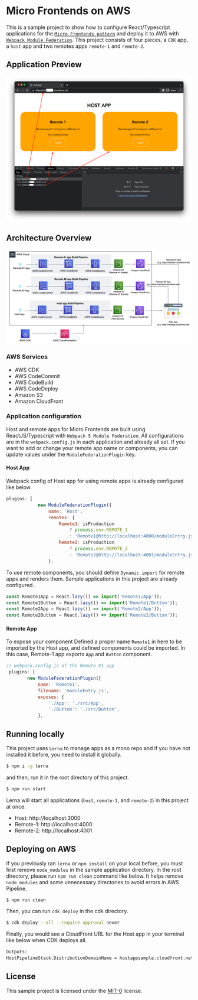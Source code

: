 # Micro Frontends on AWS

This is a sample project to show how to configure React/Typescript applications for the [`Micro Frontends pattern`](https://microfrontends.com/) and deploy it to AWS with [`Webpack Module Federation`](https://webpack.js.org/concepts/module-federation/).
This project consists of four pieces, a `CDK` app, a `host` app and two remotes apps `remote-1` and `remote-2`.

## Application Preview

![ScreenShot!](/preview.png 'ScreenShot')

## Architecture Overview

![Architecture!](/diagram.png 'Architecture')

### AWS Services

-   AWS CDK
-   AWS CodeCommit
-   AWS CodeBuild
-   AWS CodeDeploy
-   Amazon S3
-   Amazon CloudFront

### Application configuration

Host and remote apps for Micro Frontends are built using ReactJS/Typescript with `Webpack 5 Module Federation`.
All configurations are in the `webpack.config.js` in each application and already all set.
If you want to add or change your remote app name or components, you can update values under the `ModuleFederationPlugin` key.

#### Host App

Webpack config of Host app for using remote apps is already configured like below.

```js
plugins: [
            new ModuleFederationPlugin({
                name: 'Host',
                remotes: {
                    Remote1: isProduction
                        ? process.env.REMOTE_1
                        : 'Remote1@http://localhost:4000/moduleEntry.js',
                    Remote2: isProduction
                        ? process.env.REMOTE_2
                        : 'Remote2@http://localhost:4001/moduleEntry.js',
                },
```

To use remote components, you should define `Dynamic import` for remote apps and renders them.
Sample applications in this project are already configured.

```typescript
const Remote1App = React.lazy(() => import('Remote1/App'));
const Remote1Button = React.lazy(() => import('Remote1/Button'));
const Remote2App = React.lazy(() => import('Remote2/App'));
const Remote2Button = React.lazy(() => import('Remote2/Button'));
```

#### Remote App

To expose your component
Defined a proper name `Remote1` in here to be imported by the Host app, and defined components could be imported.
In this case, Remote-1 app exports `App` and `Button` component.

```js
// webpack.config.js of the Remote #1 app
 plugins: [
        new ModuleFederationPlugin({
            name: 'Remote1',
            filename: 'moduleEntry.js',
            exposes: {
                './App': './src/App',
                './Button': './src/Button',
            },
```

## Running locally

This project uses `Lerna` to manage apps as a mono repo and if you have not installed it before, you need to install it globally.

```bash
$ npm i -g lerna
```

and then, run it in the root directory of this project.

```bash
$ npm run start
```

Lerna will start all applications (`host`, `remote-1`, and `remote-2`) in this project at once.

-   Host: http://localhost:3000
-   Remote-1: http://localhost:4000
-   Remote-2: http://localhost:4001

## Deploying on AWS

If you previously ran `lerna` or `npm install` on your local before, you must first remove `node_modules` in the sample application directory. In the root directory, please run `npm run clean` command like below. It helps remove `node_modules` and some unnecessary directories to avoid errors in AWS Pipeline.

```bash
$ npm run clean
```

Then, you can run `cdk deploy` in the cdk directory.

```bash
$ cdk deploy --all --require-approval never
```

Finally, you would see a CloudFront URL for the Host app in your terminal like below when CDK deploys all.

```bash
Outputs:
HostPipelineStack.DistributionDomainName = hostappsample.cloudfront.net
```

## License

This sample project is licensed under the [MIT-0](https://github.com/aws/mit-0) license.
